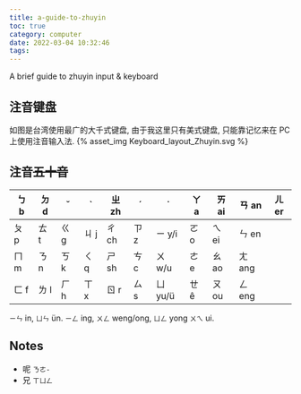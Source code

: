 ```yaml
---
title: a-guide-to-zhuyin
toc: true
category: computer
date: 2022-03-04 10:32:46
tags:
---
```


A brief guide to zhuyin input & keyboard

<!-- more -->

## 注音键盘

如图是台湾使用最广的大千式键盘, 由于我这里只有美式键盘, 只能靠记忆来在 PC 上使用注音输入法.
{% asset_img Keyboard_layout_Zhuyin.svg %}

## 注音<del>五十音</del>

| ㄅ b | ㄉ d | ˇ | ˋ | ㄓ zh | ˊ | ˙ | ㄚ a | ㄞ ai | ㄢ an | ㄦ er |
|---|---|---|---|---|---|---|---|---|---|---|
| ㄆ p | ㄊ t | ㄍ g | ㄐ j | ㄔ ch | ㄗ z | ㄧ y/i | ㄛ o | ㄟ ei | ㄣ en |  |
| ㄇ m | ㄋ n | ㄎ k | ㄑ q | ㄕ sh | ㄘ c | ㄨ w/u | ㄜ e | ㄠ ao | ㄤ ang |  |
| ㄈ f | ㄌ l | ㄏ h | ㄒ x | ㄖ r | ㄙ s | ㄩ yu/ü | ㄝ ê | ㄡ ou | ㄥ eng |  |


`ㄧㄣ` in, `ㄩㄣ` ün.
`ㄧㄥ` ing, `ㄨㄥ` weng/ong, `ㄩㄥ` yong
`ㄨㄟ` ui.

## Notes

- 呢 `ㄋㄜ-`
- 兄 `ㄒㄩㄥ`
